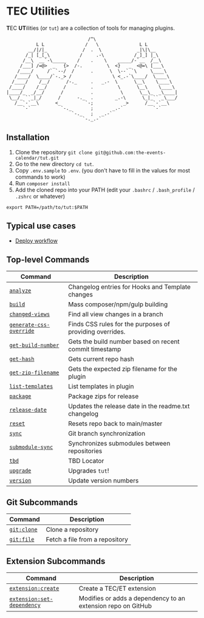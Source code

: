 # TEC Utilities

**T**EC **UT**ilities (or `tut`) are a collection of tools for managing plugins.

```
                              /^\
           L L               /   \               L L
        __/|/|_             /  .  \             _|\|\__
       /_| [_[_\           /     .-\           /_]_] |_\
      /__\  __`-\_____    /    .    \    _____/-`__  /__\
     /___] /=@>  _   {>  /-.         \  <}   _  <@=\ [___\
    /____/     /` `--/  /      .      \  \--` `\     \____\
   /____/  \____/`-._> /               \ <_.-`\____/  \____\
  /____/    /__/      /-._     .   _.-  \      \__\    \____\
 /____/    /__/      /         .         \      \__\    \____\
|____/_  _/__/      /          .          \      \__\_  _\____|
 \__/_ ``_|_/      /      -._  .        _.-\      \_|_`` _\___/
   /__`-`__\      <_         `-;           _>      /__`-`__\
      `-`           `-._       ;       _.-`           `-`
                        `-._   ;   _.-`
                            `-._.-`
```

## Installation

1. Clone the repository `git clone git@github.com:the-events-calendar/tut.git`
1. Go to the new directory `cd tut`.
2. Copy `.env.sample` to `.env`. (you don't have to fill in the values for most commands to work)
3. Run `composer install`
4. Add the cloned repo into your PATH (edit your `.bashrc` / `.bash_profile` / `.zshrc` or whatever)

```
export PATH=/path/to/tut:$PATH
```

## Typical use cases

* [Deploy workflow](docs/deploy-workflow.md)

## Top-level Commands

| Command | Description |
|--|--|
| [`analyze`](docs/commands/analyze.md) | Changelog entries for Hooks and Template changes |
| [`build`](docs/commands/build.md) | Mass composer/npm/gulp building |
| [`changed-views`](docs/commands/changed-views.md) | Find all view changes in a branch |
| [`generate-css-override`](docs/commands/generate-css-override.md) | Finds CSS rules for the purposes of providing overrides. |
| [`get-build-number`](docs/commands/get-build-number.md) | Gets the build number based on recent commit timestamp |
| [`get-hash`](docs/commands/get-hash.md) | Gets current repo hash |
| [`get-zip-filename`](docs/commands/get-zip-filename.md) | Gets the expected zip filename for the plugin |
| [`list-templates`](docs/commands/list-templates.md) | List templates in plugin |
| [`package`](docs/commands/package.md) | Package zips for release |
| [`release-date`](docs/commands/release-date.md) | Updates the release date in the readme.txt changelog |
| [`reset`](docs/commands/reset.md) | Resets repo back to main/master |
| [`sync`](docs/commands/sync.md) | Git branch synchronization |
| [`submodule-sync`](docs/commands/submodule-sync.md) | Synchronizes submodules between repositories |
| [`tbd`](docs/commands/tbd.md) | TBD Locator |
| [`upgrade`](docs/commands/upgrade.md) | Upgrades `tut`! |
| [`version`](docs/commands/version.md) | Update version numbers |

## Git Subcommands

| Command | Description |
|--|--|
| [`git:clone`](docs/commands/git/clone.md) | Clone a repository |
| [`git:file`](docs/commands/git/file.md) | Fetch a file from a repository |

## Extension Subcommands

| Command | Description |
|--|--|
| [`extension:create`](docs/commands/extension/create.md) | Create a TEC/ET extension |
| [`extension:set-dependency`](docs/commands/extension/set-dependency.md) | Modifies or adds a dependency to an extension repo on GitHub |
